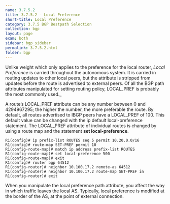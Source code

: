 ```yaml
---
name: 3.7.5.2
title: 3.7.5.2 - Local Preference
short-title: Local Preference
category: 3.7.5 BGP Bestpath Selection
collection: bgp
layout: page
exam: both
sidebar: bgp_sidebar
permalink: 3.7.5.2.html
folder: bgp
---
```

Unlike weight which only applies to the preference for the local router, *Local Preference* is carried throughout the autonomous system. It is carried in routing updates to other local peers, but the attribute is stripped from updates before the route is advertised to external peers. Of all the BGP path attributes manipulated for setting routing policy, LOCAL_PREF is probably the most commonly used._

A route’s LOCAL_PREF attribute can be any number between 0 and 4294967295; the higher the number, the more preferable the route. By default, all routes advertised to IBGP peers have a LOCAL_PREF of 100. This default value can be changed with the ip default local-preference statement. The LOCAL_PREF attribute of individual routes is changed by using a route map and the statement **set local-preference**.
```
R1(config)# ip prefix-list ROUTES seq 5 permit 10.20.0.0/16
R1(config)# route-map SET-PREF permit 10
R1(config-route-map)# match ip address prefix-list ROUTES
R1(config-route-map)# set local-preference 500
R1(config-route-map)# exit
R1(config)# router bgp 64512
R1(config-router)# neighbor 10.100.17.2 remote-as 64512
R1(config-router)# neighbor 10.100.17.2 route-map SET-PREF in
R1(config-router)# exit
```
When you manipulate the local preference path attribute, you affect the way in which traffic leaves the local AS. Typically, local preference is modified at the border of the AS, at the point of external connection.
